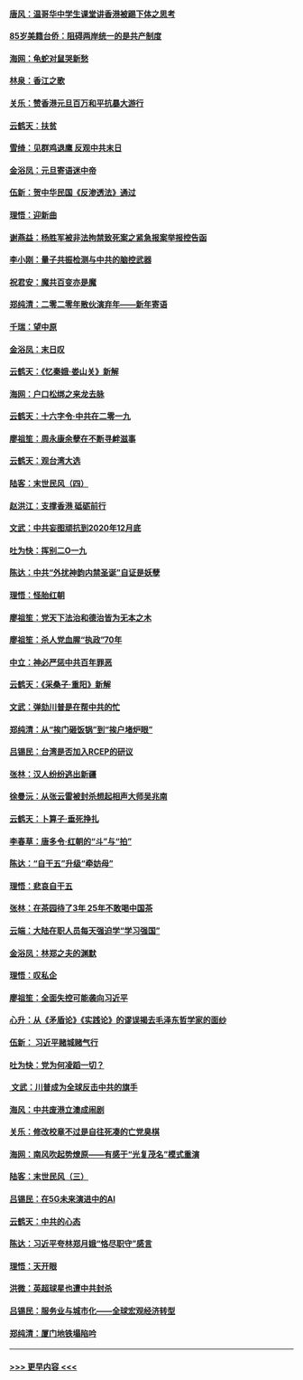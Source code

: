 #### [唐风：温哥华中学生课堂讲香港被踢下体之思考](../pages/nsc993/n11766848.md?t=01041211) 
#### [85岁美籍台侨：阻碍两岸统一的是共产制度](../pages/nsc993/n11765043.md?t=01041211) 
#### [海网：龟蛇对鼠哭新愁](../pages/nsc993/n11764895.md?t=01041211) 
#### [林泉：香江之歌](../pages/nsc993/n11764415.md?t=01041211) 
#### [关乐：赞香港元旦百万和平抗暴大游行](../pages/nsc993/n11764382.md?t=01041211) 
#### [云鹤天：扶贫](../pages/nsc993/n11764245.md?t=01041211) 
#### [雪绮：见群鸡退鹰  反观中共末日](../pages/nsc993/n11762112.md?t=01041211) 
#### [金浴凤：元旦寄语迷中帝](../pages/nsc993/n11761788.md?t=01041211) 
#### [伍新：贺中华民国《反渗透法》通过](../pages/nsc993/n11761994.md?t=01041211) 
#### [理悟：迎新曲](../pages/nsc993/n11761152.md?t=01041211) 
#### [谢燕益：杨胜军被非法拘禁致死案之紧急报案举报控告函](../pages/nsc993/n11756134.md?t=01041211) 
#### [李小刚：量子共振检测与中共的脑控武器](../pages/nsc993/n11754518.md?t=01041211) 
#### [祝君安：魔共百变亦是魔](../pages/nsc993/n11754469.md?t=01041211) 
#### [郑纯清：二零二零年散伙演弃年——新年寄语](../pages/nsc993/n11754195.md?t=01041211) 
#### [千瑞：望中原](../pages/nsc993/n11754159.md?t=01041211) 
#### [金浴凤：末日叹](../pages/nsc993/n11752359.md?t=01041211) 
#### [云鹤天：《忆秦娥‧娄山关》新解](../pages/nsc993/n11752348.md?t=01041211) 
#### [海网：户口松绑之来龙去脉](../pages/nsc993/n11752328.md?t=01041211) 
#### [云鹤天：十六字令‧中共在二零一九](../pages/nsc993/n11752305.md?t=01041211) 
#### [廖祖笙：周永康余孽在不断寻衅滋事](../pages/nsc993/n11751013.md?t=01041211) 
#### [云鹤天：观台湾大选](../pages/nsc993/n11751007.md?t=01041211) 
#### [陆客：末世民风（四）](../pages/nsc993/n11749203.md?t=01041211) 
#### [赵洪江：支撑香港 砥砺前行](../pages/nsc993/n11748482.md?t=01041211) 
#### [文武：中共妄图顽抗到2020年12月底](../pages/nsc993/n11748446.md?t=01041211) 
#### [吐为快：挥别二O一九](../pages/nsc993/n11748411.md?t=01041211) 
#### [陈达：中共“外扰神韵内禁圣诞”自证是妖孽](../pages/nsc993/n11748226.md?t=01041211) 
#### [理悟：怪胎红朝](../pages/nsc993/n11748206.md?t=01041211) 
#### [廖祖笙：党天下法治和德治皆为无本之木](../pages/nsc993/n11748135.md?t=01041211) 
#### [廖祖笙：杀人党血腥“执政”70年](../pages/nsc993/n11745144.md?t=01041211) 
#### [中立：神必严惩中共百年罪恶](../pages/nsc993/n11744970.md?t=01041211) 
#### [云鹤天：《采桑子‧重阳》新解](../pages/nsc993/n11744948.md?t=01041211) 
#### [文武：弹劾川普是在帮中共的忙](../pages/nsc993/n11744758.md?t=01041211) 
#### [郑纯清：从“挨门砸饭锅”到“挨户堵炉眼”](../pages/nsc993/n11744745.md?t=01041211) 
#### [吕锡民：台湾是否加入RCEP的研议](../pages/nsc993/n11744701.md?t=01041211) 
#### [张林：汉人纷纷逃出新疆](../pages/nsc993/n11743530.md?t=01041211) 
#### [徐曼沅：从张云雷被封杀想起相声大师吴兆南](../pages/nsc993/n11741816.md?t=01041211) 
#### [云鹤天：卜算子‧垂死挣扎](../pages/nsc993/n11739956.md?t=01041211) 
#### [李春草：唐多令‧红朝的“斗”与“拍”](../pages/nsc993/n11739830.md?t=01041211) 
#### [陈达：“自干五”升级“牵妨母”](../pages/nsc993/n11739724.md?t=01041211) 
#### [理悟：悲哀自干五](../pages/nsc993/n11739547.md?t=01041211) 
#### [张林：在茶园待了3年 25年不敢喝中国茶](../pages/nsc993/n11739240.md?t=01041211) 
#### [云端：大陆在职人员每天强迫学“学习强国”](../pages/nsc993/n11738735.md?t=01041211) 
#### [金浴凤：林郑之夫的渊默](../pages/nsc993/n11737735.md?t=01041211) 
#### [理悟：叹私企](../pages/nsc993/n11737715.md?t=01041211) 
#### [廖祖笙：全面失控可能袭向习近平](../pages/nsc993/n11737704.md?t=01041211) 
#### [心升：从《矛盾论》《实践论》的谬误揭去毛泽东哲学家的面纱](../pages/nsc993/n11736962.md?t=01041211) 
#### [伍新： 习近平赌城赌气行](../pages/nsc993/n11736929.md?t=01041211) 
#### [吐为快：党为何凌蹈一切？](../pages/nsc993/n11736915.md?t=01041211) 
#### [ 文武：川普成为全球反击中共的旗手](../pages/nsc993/n11736882.md?t=01041211) 
#### [海风：中共废港立澳成闹剧](../pages/nsc993/n11735857.md?t=01041211) 
#### [关乐：修改校章不过是自往死凑的亡党臭棋](../pages/nsc993/n11735097.md?t=01041211) 
#### [海网：南风吹起势燎原——有感于“光复茂名”模式重演](../pages/nsc993/n11732308.md?t=01041211) 
#### [陆客：末世民风（三）](../pages/nsc993/n11732211.md?t=01041211) 
#### [吕锡民：在5G未来演进中的AI](../pages/nsc993/n11730010.md?t=01041211) 
#### [云鹤天：中共的心态](../pages/nsc993/n11729906.md?t=01041211) 
#### [陈达：习近平夸林郑月娥“恪尽职守”感言](../pages/nsc993/n11729881.md?t=01041211) 
#### [理悟：天开眼](../pages/nsc993/n11729699.md?t=01041211) 
#### [洪微：英超球星也遭中共封杀](../pages/nsc993/n11727243.md?t=01041211) 
#### [吕锡民：服务业与城市化——全球宏观经济转型](../pages/nsc993/n11725845.md?t=01041211) 
#### [郑纯清：厦门地铁塌陷吟](../pages/nsc993/n11725813.md?t=01041211) 

----
#### [ >>> 更早内容 <<< ](../indexes/nsc993-earlier.md)
